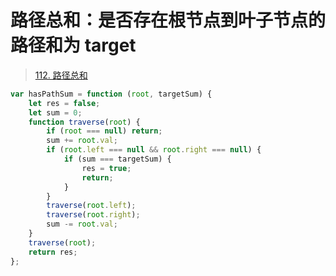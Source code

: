 
# 路径总和：是否存在根节点到叶子节点的路径和为 target



>  [112. 路径总和](https://leetcode.cn/problems/path-sum/)


```javascript
var hasPathSum = function (root, targetSum) {
    let res = false;
    let sum = 0;
    function traverse(root) {
        if (root === null) return;
        sum += root.val;
        if (root.left === null && root.right === null) {
            if (sum === targetSum) {
                res = true;
                return;
            }
        }
        traverse(root.left);
        traverse(root.right);
        sum -= root.val;
    }
    traverse(root);
    return res;
};
```